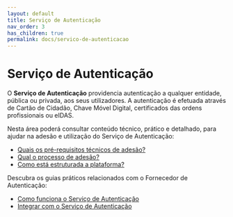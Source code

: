 ```yaml
---
layout: default
title: Serviço de Autenticação
nav_order: 3
has_children: true
permalink: docs/servico-de-autenticacao
---
```


# Serviço de Autenticação

O **Serviço de Autenticação** providencia autenticação a qualquer entidade, pública ou privada, aos seus utilizadores. A autenticação é efetuada através de Cartão de Cidadão, Chave Móvel Digital, certificados das ordens profissionais ou eIDAS.

Nesta área poderá consultar conteúdo técnico, prático e detalhado, para ajudar na adesão e utilização do Serviço de Autenticação:

- [Quais os pré-requisitos técnicos de adesão?](quais-os-pre-requisitos-tecnicos-de-adesao.md)
- [Qual o processo de adesão?](qual-o-processo-de-adesao.md)
- [Como está estruturada a plataforma?](como-esta-estruturada-a-plataforma.md)

Descubra os guias práticos relacionados com o Fornecedor de Autenticação:
- [Como funciona o Serviço de Autenticação](../../guias-praticos/como-funciona-o-servico-de-autenticacao/)
- [Integrar com o Serviço de Autenticação](../../guias-praticos/integrar-com-o-servico-de-autenticacao/)

